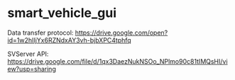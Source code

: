 # smart_vehicle_gui

Data transfer protocol: https://drive.google.com/open?id=1w2hIIjYx6RZNdxAY3vh-bjbXPC4tphfq

SVServer API: https://drive.google.com/file/d/1qx3DaezNukNSOo_NPlmo90c81tIMQsHI/view?usp=sharing
